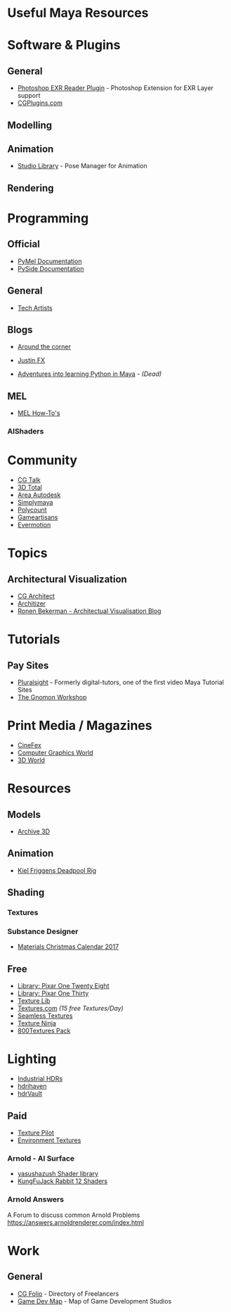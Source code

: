 # Useful Maya Resources


# Software & Plugins

## General
* [Photoshop EXR Reader Plugin](http://www.exr-io.com/) - Photoshop Extension for EXR Layer support
* [CGPlugins.com](http://www.CGPlugins.com)

## Modelling

## Animation
* [Studio Library](http://www.studiolibrary.com/) - Pose Manager for Animation

## Rendering


# Programming

## Official 

* [PyMel Documentation](http://help.autodesk.com/cloudhelp/2017/ENU/Maya-Tech-Docs/PyMel/)
* [PySide Documentation](https://deptinfo-ensip.univ-poitiers.fr/ENS/pyside-docs/index.html)


## General
* [Tech Artists](http://tech-artists.org/)

## Blogs

* [Around the corner](http://around-the-corner.typepad.com/)
* [Justin FX](http://justinfx.com/)

* [Adventures into learning Python in Maya](https://mayapy.wordpress.com/) - *(Dead)*

## MEL
* [MEL How-To's](http://ewertb.soundlinker.com/maya.php)


### AlShaders

# Community 
* [CG Talk](http://forums.cgsociety.org/)
* [3D Total](http://www.3dtotal.com/)
* [Area Autodesk](http://area.autodesk.com/)
* [Simplymaya](http://simplymaya.com/forum/)
* [Polycount](http://polycount.com/)
* [Gameartisans](http://www.gameartisans.org/forums/forum.php)
* [Evermotion](http://www.evermotion.org/)

# Topics

## Architectural Visualization
* [CG Architect](http://www.cgarchitect.com/)
* [Architizer](http://architizer.com)
* [Ronen Bekerman - Architectual Visualisation Blog](http://www.ronenbekerman.com/)

# Tutorials

## Pay Sites
* [Pluralsight](https://www.pluralsight.com/) - Formerly digital-tutors, one of the first video Maya Tutorial Sites
* [The Gnomon Workshop](https://www.thegnomonworkshop.com/)

# Print Media / Magazines
* [CineFex](http://cinefex.com/) 
* [Computer Graphics World](http://www.cgw.com/)
* [3D World](http://www.creativebloq.com/3d-world-magazine)

# Resources

## Models
* [Archive 3D](http://archive3d.net/)

## Animation 
* [Kiel Friggens Deadpool Rig](http://tf3dm.com/3d-model/deadpool-42722.html)

## Shading

### Textures

### Substance Designer
* [Materials Christmas Calendar 2017](https://www.artstation.com/artwork/vW45A)

## Free

* [Library: Pixar One Twenty Eight](https://community.renderman.pixar.com/article/114/library-pixar-one-twenty-eight.html)
* [Library: Pixar One Thirty](https://community.renderman.pixar.com/article/1787/library-pixar-one-thirty.html)
* [Texture Lib](http://texturelib.com/)
* [Textures.com](http://www.textures.com/) _(15 free Textures/Day)_
* [Seamless Textures](http://seamless-pixels.blogspot.de/)
* [Texture Ninja](https://texture.ninja/)
* [800Textures Pack](https://cubebrush.co/joost/products/l83iuq)

# Lighting
* [Industrial HDRs](https://gumroad.com/l/HDRindustrial)
* [hdrihaven](https://hdrihaven.com/hdris/category/?o=date_published)
* [hdrVault](https://www.hdrvault.com/)

## Paid
* [Texture Pilot](http://texturepilot.com/)
* [Environment Textures](https://www.environment-textures.com/)


### Arnold - Al Surface
* [yasushazush Shader library](https://yasushazush.com/arnold-shader-library/)
* [KungFuJack Rabbit 12 Shaders](https://gumroad.com/l/KFJRArnshd01)

### Arnold Answers
A Forum to discuss common Arnold Problems
https://answers.arnoldrenderer.com/index.html

# Work

## General
* [CG Folio](http://cgfolio.com/) - Directory of Freelancers
* [Game Dev Map](http://www.gamedevmap.com/) - Map of Game Development Studios


